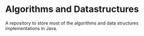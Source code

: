 # Algorithms and Datastructures

A repository to store most of the algorithms and data structures implementations in Java.